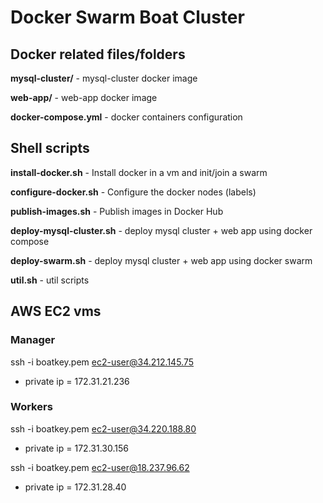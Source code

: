 # Docker Swarm Boat Cluster

## Docker related files/folders

**mysql-cluster/** - mysql-cluster docker image

**web-app/** - web-app docker image

**docker-compose.yml** - docker containers configuration

## Shell scripts

**install-docker.sh** - Install docker in a vm and init/join a swarm

**configure-docker.sh** - Configure the docker nodes (labels)

**publish-images.sh** - Publish images in Docker Hub

**deploy-mysql-cluster.sh** - deploy mysql cluster + web app using docker compose

**deploy-swarm.sh** - deploy mysql cluster + web app using docker swarm

**util.sh** - util scripts

## AWS EC2 vms

### Manager

ssh -i boatkey.pem ec2-user@34.212.145.75

* private ip = 172.31.21.236

### Workers

ssh -i boatkey.pem ec2-user@34.220.188.80

* private ip = 172.31.30.156

ssh -i boatkey.pem ec2-user@18.237.96.62

* private ip = 172.31.28.40

